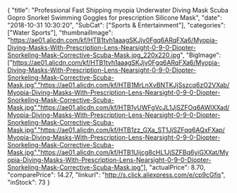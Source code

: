 {
	"title": "Professional Fast Shipping myopia Underwater Diving Mask Scuba Gopro Snorkel Swimming Goggles for prescription Silicone Mask",
	"date": "2018-10-31 10:30:20",
	"SubCat": ["Sports & Entertainment"],
	"categories": ["Water Sports"],
	"thumbnailImage": "https://ae01.alicdn.com/kf/HTB1tvh1aaagSKJjy0Fgq6ARqFXa6/Myopia-Diving-Masks-With-Prescription-Lens-Nearsight-0-9-0-Diopter-Snorkeling-Mask-Corrective-Scuba-Mask.jpg_220x220.jpg",
	"BigImage": ["https://ae01.alicdn.com/kf/HTB1tvh1aaagSKJjy0Fgq6ARqFXa6/Myopia-Diving-Masks-With-Prescription-Lens-Nearsight-0-9-0-Diopter-Snorkeling-Mask-Corrective-Scuba-Mask.jpg","https://ae01.alicdn.com/kf/HTB1MrLnXvBNTKJjSszcq6zO2VXab/Myopia-Diving-Masks-With-Prescription-Lens-Nearsight-0-9-0-Diopter-Snorkeling-Mask-Corrective-Scuba-Mask.jpg","https://ae01.alicdn.com/kf/HTB1yUWFgVcJL1JjSZFOq6AWlXXad/Myopia-Diving-Masks-With-Prescription-Lens-Nearsight-0-9-0-Diopter-Snorkeling-Mask-Corrective-Scuba-Mask.jpg","https://ae01.alicdn.com/kf/HTB1zz_GXa_ST1JjSZFqq6AQxFXap/Myopia-Diving-Masks-With-Prescription-Lens-Nearsight-0-9-0-Diopter-Snorkeling-Mask-Corrective-Scuba-Mask.jpg","https://ae01.alicdn.com/kf/HTB1Uijcg8cHL1JjSZFBq6yiGXXat/Myopia-Diving-Masks-With-Prescription-Lens-Nearsight-0-9-0-Diopter-Snorkeling-Mask-Corrective-Scuba-Mask.jpg"],
	"actualPrice": 8.70,
	"comparePrice": 14.27,
	"linkurl": "http://s.click.aliexpress.com/e/cp9cGfis",
	"inStock": 73
}
